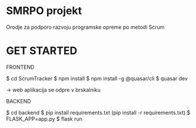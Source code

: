 # SMRPO projekt

Orodje za podporo razvoju programske opreme po metodi Scrum

# GET STARTED

FRONTEND

$ cd ScrumTracker
$ npm install
$ npm install -g @quasar/cli
$ quasar dev

-> web aplikacija se odpre v brskalniku

BACKEND

$ cd backend
$ pip install requirements.txt (pip install -r requirements.txt)
$ FLASK_APP=app.py
$ flask run
